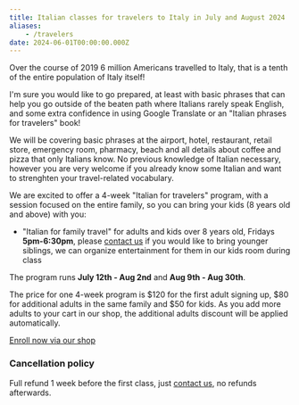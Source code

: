 ```yaml
---
title: Italian classes for travelers to Italy in July and August 2024
aliases:
    - /travelers
date: 2024-06-01T00:00:00.000Z
---
```


Over the course of 2019 6 million Americans travelled to Italy, that is a tenth of the entire population of Italy itself!

I'm sure you would like to go prepared, at least with basic phrases that can help you go outside of the beaten path where Italians rarely speak English, and some extra confidence in using Google Translate or an "Italian phrases for travelers" book!

We will be covering basic phrases at the airport, hotel, restaurant, retail store, emergency room, pharmacy, beach and all details about coffee and pizza that only Italians know. No previous knowledge of Italian necessary, however you are very welcome if you already know some Italian and want to strenghten your travel-related vocabulary.

We are excited to offer a 4-week "Italian for travelers" program, with a session focused on the entire family, so you can bring your kids (8 years old and above) with you:

* "Italian for family travel" for adults and kids over 8 years old, Fridays **5pm-6:30pm**, please [contact us](/contact) if you would like to bring younger siblings, we can organize entertainment for them in our kids room during class

The program runs **July 12th - Aug 2nd**  and **Aug 9th - Aug 30th**.

The price for one 4-week program is $120 for the first adult signing up, $80 for additional adults in the same family and $50 for kids.
As you add more adults to your cart in our shop, the additional adults discount will be applied automatically.

<div class="tc">
<a href="https://italianschoolsd.square.site/shop/italian-for-travelers/HIZJQCNGIMD7FJ26PVOPURRQ" class="btn raise">Enroll now via our shop</a>
</div>

### Cancellation policy

Full refund 1 week before the first class, just [contact us](/contact), no refunds afterwards.

